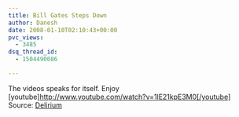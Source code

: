 ```yaml
---
title: Bill Gates Steps Down
author: Danesh
date: 2008-01-10T02:10:43+00:00
pvc_views:
  - 3485
dsq_thread_id:
  - 1504490086

---
```

The videos speaks for itself. Enjoy  
[youtube]http://www.youtube.com/watch?v=1lE21kpE3M0[/youtube]  
Source: [Delirium][1]

 [1]: http://www.abinesh.com/delirium/posts/grand-exit/